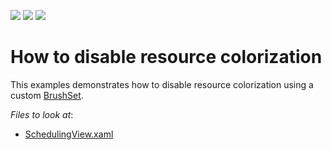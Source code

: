 <!-- default badges list -->
![](https://img.shields.io/endpoint?url=https://codecentral.devexpress.com/api/v1/VersionRange/243468048/21.1.5%2B)
[![](https://img.shields.io/badge/Open_in_DevExpress_Support_Center-FF7200?style=flat-square&logo=DevExpress&logoColor=white)](https://supportcenter.devexpress.com/ticket/details/T901409)
[![](https://img.shields.io/badge/📖_How_to_use_DevExpress_Examples-e9f6fc?style=flat-square)](https://docs.devexpress.com/GeneralInformation/403183)
<!-- default badges end -->
# How to disable resource colorization

This examples demonstrates how to disable resource colorization using a custom [BrushSet](https://docs.devexpress.com/WPF/400994/controls-and-libraries/scheduler/appearance-customization#brush-palette). 

<!-- default file list -->
*Files to look at*:

* [SchedulingView.xaml](./CS/DXSample/Views/SchedulingView.xaml)
<!-- default file list end -->
